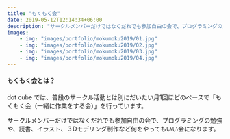 ```yaml
---
title: "もくもく会"
date: 2019-05-12T12:14:34+06:00
description: "サークルメンバーだけではなくだれでも参加自由の会で、プログラミングの勉強や、読書、イラスト、３Dモデリング制作など何をやってもいい会になります"
images:
    - img: "images/portfolio/mokumoku2019/01.jpg"
    - img: "images/portfolio/mokumoku2019/02.jpg"
    - img: "images/portfolio/mokumoku2019/03.jpg"
    - img: "images/portfolio/mokumoku2019/04.jpg"
---
```


#### もくもく会とは？
dot cube では、普段のサークル活動とは別にだいたい月1回ほどのペースで「もくもく会（一緒に作業をする会）」を行っています。

サークルメンバーだけではなくだれでも参加自由の会で、プログラミングの勉強や、読書、イラスト、３Dモデリング制作など何をやってもいい会になります。